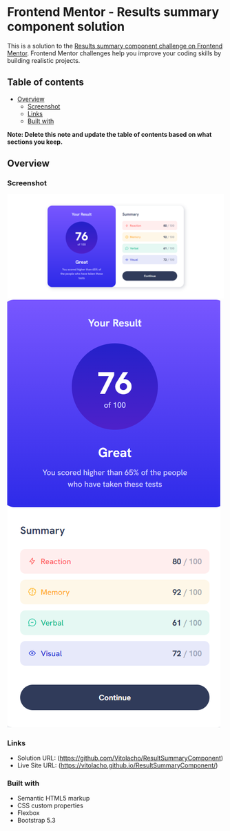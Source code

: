 # Frontend Mentor - Results summary component solution

This is a solution to the [Results summary component challenge on Frontend Mentor](https://www.frontendmentor.io/challenges/results-summary-component-CE_K6s0maV). Frontend Mentor challenges help you improve your coding skills by building realistic projects. 

## Table of contents

- [Overview](#overview)
  - [Screenshot](#screenshot)
  - [Links](#links)
  - [Built with](#built-with)

**Note: Delete this note and update the table of contents based on what sections you keep.**

## Overview

### Screenshot

![](./design/Screenshot_widescreen.png)
![](./design/Screenshot_mobile.png)

### Links

- Solution URL: (https://github.com/Vitolacho/ResultSummaryComponent)
- Live Site URL: (https://vitolacho.github.io/ResultSummaryComponent/)

### Built with

- Semantic HTML5 markup
- CSS custom properties
- Flexbox
- Bootstrap 5.3

